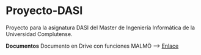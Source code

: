 # Proyecto-DASI
Proyecto para la asignatura DASI del Master de Ingeniería Informática de la Universidad Complutense.

**Documentos**
Documento en Drive con funciones MALMÖ --> <a href="https://docs.google.com/document/d/1UQWiH9PfPzsRlCOBuhmO7YQYOpN_E5YP04Gb7y0pZ-c/edit?usp=sharing">Enlace</a>
